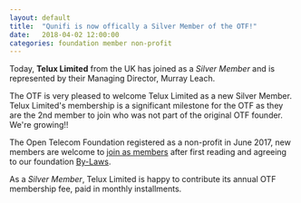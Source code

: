 ```yaml
---
layout: default
title:  "Qunifi is now offically a Silver Member of the OTF!"
date:   2018-04-02 12:00:00
categories: foundation member non-profit
---
```


Today, **Telux Limited** from the UK has joined as a _Silver Member_ and is represented by their Managing Director, Murray Leach.

The OTF is very pleased to welcome Telux Limited as a new Silver Member. Telux Limited's membership is a significant milestone for the OTF as they are the 2nd member to join who was not part of the original OTF founder. We're growing!!

The Open Telecom Foundation registered as a non-profit in June 2017, new members are welcome to [join as members](/new_member_join.html) after first reading and agreeing to our foundation [By-Laws](/bylaws.html).

As a _Silver Member_, Telux Limited is happy to contribute its annual OTF membership fee, paid in monthly installments. 
